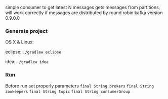 simple consumer to get latest N messages
gets messages from partitions, will work correctly if messages are distributed by round robin
kafka version 0.9.0.0

### Generate project

OS X & Linux:

eclipse: `./gradlew eclipse`

idea: `./gradlew idea`

### Run

Before run set properly parameters
`final String brokers`
`final String zookeepers`
`final String topic`
`final String consumerGroup`

